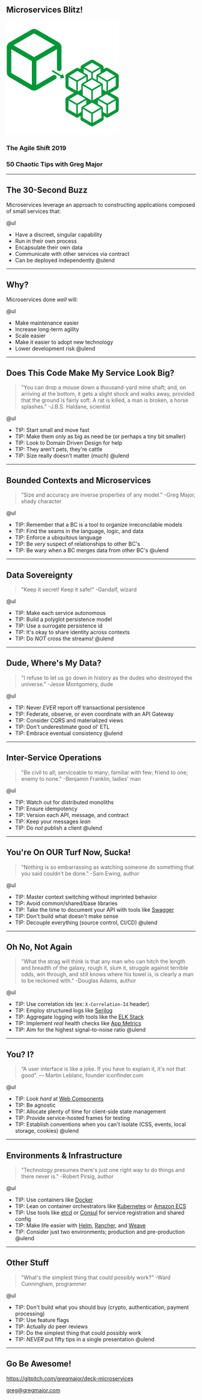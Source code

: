 ## Microservices Blitz!
![Microservices](assets/images/microservices.png)
### The Agile Shift 2019
### 50 Chaotic Tips with Greg Major
---

## The 30-Second Buzz

Microservices leverage an approach to constructing applications composed of small services that:

@ul
- Have a discreet, singular capability
- Run in their own process
- Encapsulate their own data
- Communicate with other services via contract
- Can be deployed independently
@ulend

---

## Why?

Microservices done _well_ will:

@ul
- Make maintenance easier
- Increase long-term agility
- Scale easier
- Make it easier to adopt new technology
- Lower development risk
@ulend

---

## Does This Code Make My Service Look Big?

<blockquote>"You can drop a mouse down a thousand-yard mine shaft; and, on arriving at the bottom, it gets a slight shock and walks away, provided that the ground is fairly soft. A rat is killed, a man is broken, a horse splashes." -J.B.S. Haldane, scientist</blockquote>

@ul
- TIP: Start small and move fast
- TIP: Make them only as big as need be (or perhaps a tiny bit smaller)
- TIP: Look to Domain Driven Design for help
- TIP: They aren't pets, they're cattle
- TIP: Size really doesn't matter (much)
@ulend

---

## Bounded Contexts and Microservices

<blockquote>"Size and accuracy are inverse properties of any model." -Greg Major, shady character</blockquote>

@ul
- TIP: Remember that a BC is a tool to organize irreconcilable models
- TIP: Find the seams in the language, logic, and data
- TIP: Enforce a ubiquitous language
- TIP: Be _very_ suspect of relationships to other BC's
- TIP: Be wary when a BC merges data from other BC's
@ulend

---

## Data Sovereignty

<blockquote>"Keep it secret! Keep it safe!" -Gandalf, wizard</blockquote>

@ul
- TIP: Make each service autonomous
- TIP: Build a polyglot persistence model
- TIP: Use a surrogate persistence id
- TIP: It's okay to share identity across contexts
- TIP: Do *NOT* cross the streams!
@ulend

---

## Dude, Where's My Data?

<blockquote>"I refuse to let us go down in history as the dudes who destroyed the universe." -Jesse Montgomery, dude</blockquote>

@ul
- TIP: Never *EVER* report off transactional persistence
- TIP: Federate, observe, or even coordinate with an API Gateway
- TIP: Consider CQRS and materialized views
- TIP: Don't underestimate good ol' ETL
- TIP: Embrace eventual consistency
@ulend

---

## Inter-Service Operations

<blockquote>"Be civil to all; serviceable to many; familiar with few; friend to one; enemy to none." -Benjamin Franklin, ladies' man</blockquote>

@ul
- TIP: Watch out for distributed monoliths
- TIP: Ensure idempotency
- TIP: Version each API, message, and contract
- TIP: Keep your messages _lean_
- TIP: Do *not* publish a client
@ulend

---

## You're On OUR Turf Now, Sucka!

<blockquote>"Nothing is so embarrassing as watching someone do something that you said couldn’t be done." -Sam Ewing, author</blockquote>

@ul
- TIP: Master context switching without imprinted behavior
- TIP: Avoid common/shared/base libraries
- TIP: Take the time to document your API with tools like [Swagger](https://swagger.io/)
- TIP: Don't build what doesn't make sense
- TIP: Decouple everything (source control, CI/CD)
@ulend

---

## Oh No, Not Again

<blockquote>"What the strag will think is that any man who can hitch the length and breadth of the galaxy, rough it, slum it, struggle against terrible odds, win through, and still knows where his towel is, is clearly a man to be reckoned with." -Douglas Adams, author</blockquote>

@ul
- TIP: Use correlation ids (ex: `X-Correlation-Id` header)
- TIP: Employ structured logs like [Serilog](https://serilog.net/)
- TIP: Aggregate logging with tools like the [ELK Stack](https://www.elastic.co/elk-stack)
- TIP: Implement _real_ health checks like [App Metrics](https://www.app-metrics.io/)
- TIP: Aim for the highest signal-to-noise ratio
@ulend

---

## You? I?

<blockquote>“A user interface is like a joke. If you have to explain it, it's not that good”. — Martin Leblanc, founder iconfinder.com</blockquote>

@ul
- TIP: Look _hard_ at [Web Components](https://www.webcomponents.org/)
- TIP: Be agnostic
- TIP: Allocate plenty of time for client-side state management
- TIP: Provide service-hosted frames for testing
- TIP: Establish conventions when you can't isolate (CSS, events, local storage, cookies)
@ulend

---

## Environments & Infrastructure

<blockquote>"Technology presumes there's just one right way to do things and there never is." -Robert Pirsig, author</blockquote>

@ul
- TIP: Use containers like [Docker](https://www.docker.com)
- TIP: Lean on container orchestrators like [Kubernetes](https://kubernetes.io/) or [Amazon ECS](https://aws.amazon.com/ecs/)
- TIP: Use tools like [etcd](https://coreos.com/etcd/) or [Consul](https://www.consul.io/) for service registration and shared config
- TIP: Make life easier with [Helm](https://helm.sh/), [Rancher](https://rancher.com/), and [Weave](https://www.weave.works/)
- TIP: Consider just two environments; production and pre-production
@ulend

---

## Other Stuff

<blockquote>"What's the simplest thing that could possibly work?" -Ward Cunningham, programmer</blockquote>

@ul
- TIP: Don't build what you should buy (crypto, authentication, payment processing)
- TIP: Use feature flags
- TIP: Actually _do_ peer reviews
- TIP: Do the simplest thing that could possibly work
- TIP: *NEVER* put fifty tips in a single presentation
@ulend

---

## Go Be Awesome!

https://gitpitch.com/gregmajor/deck-microservices

greg@gregmajor.com
